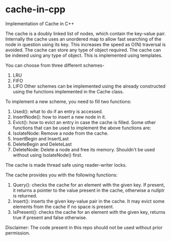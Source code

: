 # cache-in-cpp
Implementation of Cache in C++

The cache is a doubly linked list of nodes, which contain the key-value pair.
Internally the cache uses an unordered map to allow fast searching of the node in question using its key. This increases the speed as O(N) traversal is avoided.
The cache can store any type of object required. 
The cache can be indexed using any type of object.
This is implemented using templates. 

You can choose from three different schemes-
1. LRU
2. FIFO
3. LIFO
Other schemes can be implemented using the already constructed
using the functions implemented in the Cache class.

To implement a new scheme, you need to fill two functions:
1. Used():  what to do if an entry is accessed.
2. InsertNode(): how to insert a new node in it.
3. Evict(): how to evict an entry in case the cache is filled.
Some other functions that can be used to implement the above functions are:
1. IsolateNode: Remove a node from the cache.
2. InsertBegin and InsertLast
3. DeleteBegin and DeleteLast
4. DeleteNode: Delete a node and free its memory. Shouldn't be used without using IsolateNode() first.

The cache is made thread safe using reader-writer locks.

The cache provides you with the following functions:
1. Query(): checks the cache for an element with the given key. If present, it returns a pointer to the value present in the cache, otherwise a nullptr is returned.
2. Insert(): inserts the given key-value pair in the cache. It may evict some elements from the cache if no space is present.
3. IsPresent(): checks the cache for an element with the given key, returns true if present and false otherwise.
















Disclaimer: The code present in this repo should not be used without prior permission.
